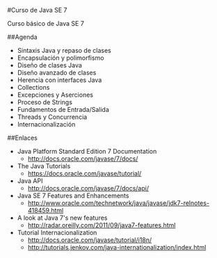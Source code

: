#Curso de Java SE 7

Curso básico de Java SE 7

##Agenda

- Sintaxis Java y repaso de clases
- Encapsulación y polimorfismo
- Diseño de clases Java
- Diseño avanzado de clases
- Herencia con interfaces Java
- Collections
- Excepciones y Aserciones
- Proceso de Strings
- Fundamentos de Entrada/Salida
- Threads y Concurrencia
- Internacionalización

##Enlaces

- Java Platform Standard Edition 7 Documentation
	- http://docs.oracle.com/javase/7/docs/
- The Java Tutorials
	- https://docs.oracle.com/javase/tutorial/
- Java API
	- http://docs.oracle.com/javase/7/docs/api/
- Java SE 7 Features and Enhancements
	- http://www.oracle.com/technetwork/java/javase/jdk7-relnotes-418459.html
- A look at Java 7's new features
	- http://radar.oreilly.com/2011/09/java7-features.html
- Tutorial Internacionalization
	- http://docs.oracle.com/javase/tutorial/i18n/
	- http://tutorials.jenkov.com/java-internationalization/index.html
